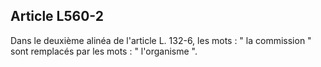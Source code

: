 ## Article L560-2

Dans le deuxième alinéa de l'article L. 132-6, les mots : " la commission " sont remplacés par les mots : "
l'organisme ".

